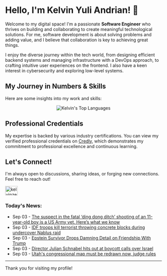 # Hello, I'm Kelvin Yuli Andrian! 👋

Welcome to my digital space! I'm a passionate **Software Engineer** who thrives on building and collaborating to create meaningful technological solutions. For me, software development is about solving problems and adding value, and I believe that collaboration is key to achieving great things.

I enjoy the diverse journey within the tech world, from designing efficient backend systems and managing infrastructure with a DevOps approach, to crafting intuitive user experiences on the frontend. I also have a keen interest in cybersecurity and exploring low-level systems.

## My Journey in Numbers & Skills

Here are some insights into my work and skills:

<p align="center">
  <img src="https://github-readme-stats.vercel.app/api/top-langs/?username=kelvinzer0&layout=compact&theme=radical" alt="Kelvin's Top Languages" />
</p>

## Professional Credentials

My expertise is backed by various industry certifications. You can view my verified professional credentials on [Credly](https://www.credly.com/users/kelvin-yuli-andrian/badges), which demonstrates my commitment to professional excellence and continuous learning.

## Let's Connect!

I'm always open to discussions, sharing ideas, or forging new connections. Feel free to reach out!

<p align="left">
    <a href="https://linkedin.com/in/kelvinzero" target="blank"><img align="center" src="https://cdn.jsdelivr.net/npm/simple-icons@3.0.1/icons/linkedin.svg" alt="kelvinzero" height="30" width="40" /></a>
</p>

### Today's News:

<!-- feed start -->
- Sep 03 - [The suspect in the fatal ‘ding dong ditch’ shooting of an 11-year-old boy is a US Army vet. Here’s what we know](https://www.yahoo.com/news/articles/man-custody-11-old-boy-080006627.html)
- Sep 03 - [IDF troops kill terrorist throwing concrete blocks during undercover Nablus raid](https://www.yahoo.com/news/articles/idf-troops-kill-terrorist-throwing-182747695.html)
- Sep 03 - [Epstein Survivor Drops Damning Detail on Friendship With Trump](https://www.yahoo.com/news/articles/epstein-survivor-drops-damning-detail-173243801.html)
- Sep 03 - [Director Julian Schnabel hits out at boycott calls over Israel](https://www.yahoo.com/news/articles/director-julian-schnabel-hits-boycott-170820173.html)
- Sep 03 - [Utah's congressional map must be redrawn now, judge rules](https://www.yahoo.com/news/articles/utahs-congressional-map-must-redrawn-170327428.html)
<!-- feed end -->

---

Thank you for visiting my profile!
